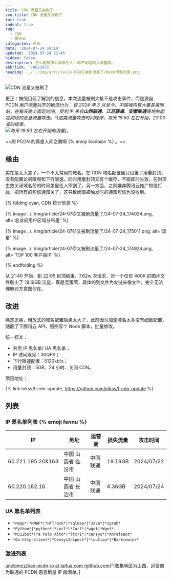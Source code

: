 ```yaml
---
title: CDN 流量又被刷了
seo_title: CDN 流量又被刷了
toc: true
indent: true
tag:
  - CDN
  - 腾讯云
categories: 杂谈
date: '2024-07-24 18:10'
updated: '2024-07-24 22:45'
hidden: false
description: 怎么能有那么蛋疼的人，动不动就刷人流量啊。
abbrlink: '70023975'
headimg: ../../img/article/24-07@又被刷流量了/Hexo博客封面.png
---
```


![CDN 流量又被刷了](../../img/article/24-07@又被刷流量了/Hexo博客封面.png)

更正：按照目前了解到的信息，本次流量被刷大抵不是攻击事件，而是源自 PCDN 用户流量对齐的刷流行为：*自 2024 年 3 月至今，中国境内有大量各类网站，在每天晚上固定时间，受到 IP 来自**山西联通**、**江苏联通**、**安徽联通**等地的固定网段的恶意流量攻击。^[这类流量攻击时间规律，每天 19:50 左右开始，23:00 准时结束。<br>![每天 19:50 左右开始刷流量](../../img/article/24-07@又被刷流量了/24-07-24_222433.png)]。*

==刷 PCDN 的真是人间之屑啊 {% emoji bianbian %} 。==

## 缘由

实在是太大意了，一个不太常用的域名，在 CDN 域名配置里只设置了用量封顶，没有配置访问限频和下行限速。同时用量封顶又有个缓存，不能即时生效，在封顶生效关闭域名前的时间差里任人宰割了。另一方面，之前嫌弃腾讯云推广短信打扰，把所有的短信通知关了，这导致阙值被触发时的通知短信也没收到。

{% folding cyan, CDN 统计信息 %}

{% image ../../img/article/24-07@又被刷流量了/24-07-24_174024.png, alt='总访问用户区域分布量' %}

{% image ../../img/article/24-07@又被刷流量了/24-07-24_175011.png, alt='流量' %}

{% image ../../img/article/24-07@又被刷流量了/24-07-24_174924.png, alt='TOP 100 客户端IP' %}

{% endfolding %}

从 21:40 开始，到 22:05 封顶结束，7.62w 次请求，对一个仅仅 400K 的图片文件刷出了 18.19GB 流量，真是混蛋啊，具体的到文件为友链头像文件，完全无法理解对方意图何在。

## 改进

痛定思痛，粗放式的域名配置隐患太大了，此前因为加速域名太多没有细致配置，随翻了下腾讯云 API，照例写个 Node 脚本，批量修改。

统一标准：

- 共用 IP 黑名单/ UA 黑名单；
- IP 访问限频：30QPS；
- 下行限速配置：5120kb/s；
- 用量封顶：5GB、24 小时、关闭 CDN。

项目地址：

{% link inkss/t-cdn-update, https://github.com/inkss/t-cdn-update %}

## 列表

### IP 黑名单列表 {% emoji fennu %}

| IP                | 地址               | 运营商   | 损失流量 | 攻击时间   |
| ----------------- | ------------------ | -------- | -------- | ---------- |
| 60.221.195.20&163 | 中国 山西省 临汾市 | 中国联通 | 18.19GB  | 2024/07/22 |
| 60.220.182.16     | 中国 山西省 长治市 | 中国联通 | 4.36GB   | 2024/07/24 |

### UA 黑名单列表

- `*nmap*|*NMAP*|*HTTrack*|*sqlmap*|*Java*|*zgrab*`
- `*Python*|*python*|*curl*l*Curl*|*wget|*Wget*`
- `*MJ12bot*|*a Palo Alto*|*ltx71*|*censys*|*AhrefsBot*`
- `*Go-http-client*|*CensysInspect*|*toutiao*|*Barkrowler*`

### 激进列表

[unclemcz/ban-pcdn-ip at taifua.com (github.com)](https://github.com/unclemcz/ban-pcdn-ip?ref=taifua.com)^[收集地区为山西、运营商为联通的 PCDN 恶意刷量 IP 段清单。]
